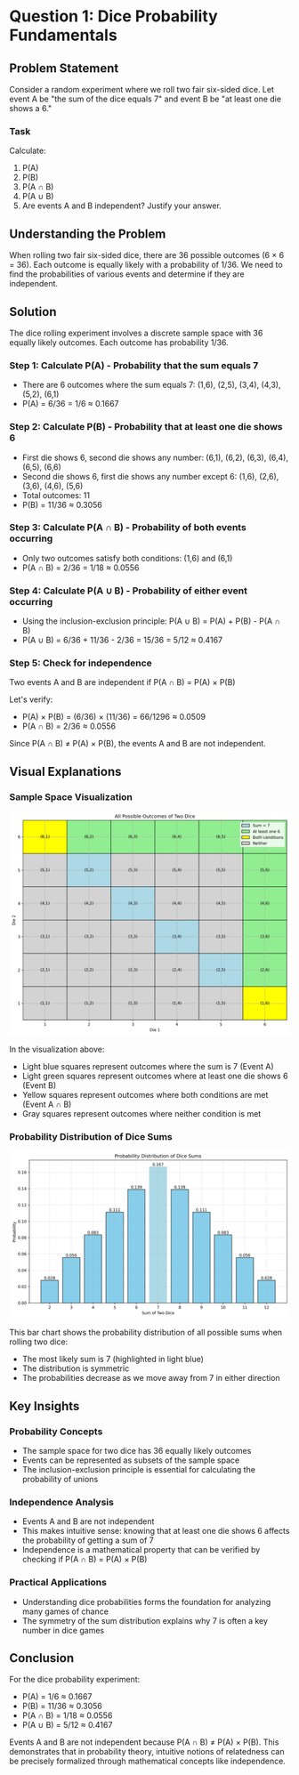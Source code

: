 # Question 1: Dice Probability Fundamentals

## Problem Statement
Consider a random experiment where we roll two fair six-sided dice. Let event A be "the sum of the dice equals 7" and event B be "at least one die shows a 6."

### Task
Calculate:
1. P(A)
2. P(B)
3. P(A ∩ B)
4. P(A ∪ B)
5. Are events A and B independent? Justify your answer.

## Understanding the Problem
When rolling two fair six-sided dice, there are 36 possible outcomes (6 × 6 = 36). Each outcome is equally likely with a probability of 1/36. We need to find the probabilities of various events and determine if they are independent.

## Solution

The dice rolling experiment involves a discrete sample space with 36 equally likely outcomes. Each outcome has probability 1/36.

### Step 1: Calculate P(A) - Probability that the sum equals 7
- There are 6 outcomes where the sum equals 7: (1,6), (2,5), (3,4), (4,3), (5,2), (6,1)
- P(A) = 6/36 = 1/6 ≈ 0.1667

### Step 2: Calculate P(B) - Probability that at least one die shows 6
- First die shows 6, second die shows any number: (6,1), (6,2), (6,3), (6,4), (6,5), (6,6)
- Second die shows 6, first die shows any number except 6: (1,6), (2,6), (3,6), (4,6), (5,6)
- Total outcomes: 11
- P(B) = 11/36 ≈ 0.3056

### Step 3: Calculate P(A ∩ B) - Probability of both events occurring
- Only two outcomes satisfy both conditions: (1,6) and (6,1)
- P(A ∩ B) = 2/36 = 1/18 ≈ 0.0556

### Step 4: Calculate P(A ∪ B) - Probability of either event occurring
- Using the inclusion-exclusion principle: P(A ∪ B) = P(A) + P(B) - P(A ∩ B)
- P(A ∪ B) = 6/36 + 11/36 - 2/36 = 15/36 = 5/12 ≈ 0.4167

### Step 5: Check for independence
Two events A and B are independent if P(A ∩ B) = P(A) × P(B)

Let's verify:
- P(A) × P(B) = (6/36) × (11/36) = 66/1296 ≈ 0.0509
- P(A ∩ B) = 2/36 ≈ 0.0556

Since P(A ∩ B) ≠ P(A) × P(B), the events A and B are not independent.

## Visual Explanations

### Sample Space Visualization
![All Possible Outcomes](../Images/L2_1_Quiz_1/dice_outcomes.png)

In the visualization above:
- Light blue squares represent outcomes where the sum is 7 (Event A)
- Light green squares represent outcomes where at least one die shows 6 (Event B)
- Yellow squares represent outcomes where both conditions are met (Event A ∩ B)
- Gray squares represent outcomes where neither condition is met

### Probability Distribution of Dice Sums
![Probability Distribution](../Images/L2_1_Quiz_1/probability_distribution.png)

This bar chart shows the probability distribution of all possible sums when rolling two dice:
- The most likely sum is 7 (highlighted in light blue)
- The distribution is symmetric
- The probabilities decrease as we move away from 7 in either direction

## Key Insights

### Probability Concepts
- The sample space for two dice has 36 equally likely outcomes
- Events can be represented as subsets of the sample space
- The inclusion-exclusion principle is essential for calculating the probability of unions

### Independence Analysis
- Events A and B are not independent
- This makes intuitive sense: knowing that at least one die shows 6 affects the probability of getting a sum of 7
- Independence is a mathematical property that can be verified by checking if P(A ∩ B) = P(A) × P(B)

### Practical Applications
- Understanding dice probabilities forms the foundation for analyzing many games of chance
- The symmetry of the sum distribution explains why 7 is often a key number in dice games

## Conclusion

For the dice probability experiment:
- P(A) = 1/6 ≈ 0.1667
- P(B) = 11/36 ≈ 0.3056
- P(A ∩ B) = 1/18 ≈ 0.0556
- P(A ∪ B) = 5/12 ≈ 0.4167

Events A and B are not independent because P(A ∩ B) ≠ P(A) × P(B). This demonstrates that in probability theory, intuitive notions of relatedness can be precisely formalized through mathematical concepts like independence. 